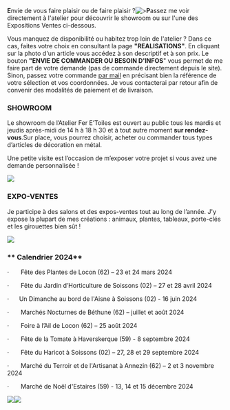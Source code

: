 
**E**nvie de vous faire plaisir ou de faire plaisir ?![>](</asset/oiseau stylisé.jpg>)**P**assez me voir directement à l'atelier pour découvrir le showroom ou sur l'une des Expositions Ventes ci-dessous.

Vous manquez de disponibilité ou habitez trop loin de l'atelier ? Dans ce cas, faites votre choix en consultant la page **"REALISATIONS"**. En cliquant sur la photo d'un article vous accédez à son descriptif et à son prix. Le bouton **"ENVIE DE COMMANDER OU BESOIN D'INFOS**" vous permet de me faire part de votre demande (pas de commande directement depuis le site). Sinon, passez votre commande [par mail](#contact) en précisant bien la référence de votre sélection et vos coordonnées. Je vous contacterai par retour afin de convenir des modalités de paiement et de livraison.

### SHOWROOM

Le showroom de l’Atelier Fer E’Toiles est ouvert au public tous les mardis et jeudis après-midi de 14 h à 18 h 30 et à tout autre moment **sur rendez-vous**.Sur place, vous pourrez choisir, acheter ou commander tous types d’articles de décoration en métal.

Une petite visite est l’occasion de m’exposer votre projet si vous avez une demande personnalisée !

![](</asset/show room 1.png>)

### EXPO-VENTES

Je participe à des salons et des expos-ventes tout au long de l’année. J'y expose la plupart de mes créations : animaux, plantes, tableaux, porte-clés et les girouettes bien sût !

![](/asset/oies.jpg)

### **\*\* Calendrier 2024\*\***

·       Fête des Plantes de Locon (62) – 23 et 24 mars 2024

·       Fête du Jardin d’Horticulture de Soissons (02) – 27 et 28 avril 2024

·      Un Dimanche au bord de l'Aisne à Soissons (02) - 16 juin 2024

·       Marchés Nocturnes de Béthune (62) – juillet et août 2024

·       Foire à l’Ail de Locon (62) – 25 août 2024

·       Fête de la Tomate à Haverskerque (59) - 8 septembre 2024

·       Fête du Haricot à Soissons (02) – 27, 28 et 29 septembre 2024

·       Marché du Terroir et de l'Artisanat à Annezin (62) – 2 et 3 novembre 2024

·       Marché de Noël d'Estaires (59) - 13, 14 et 15 décembre 2024

![](</asset/expo 1.jpg>)![](</asset/expo 2 (2).jpg>)
